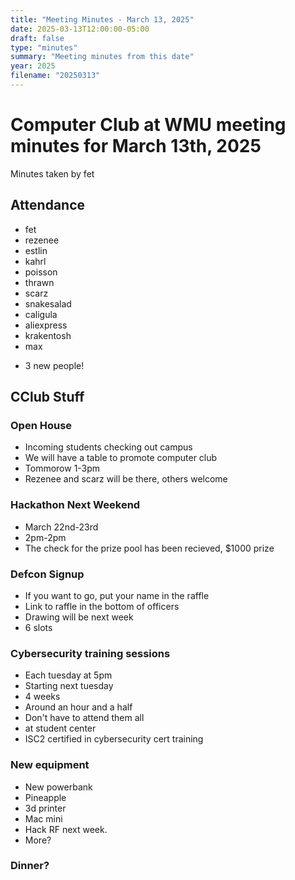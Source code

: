 ```yaml
---
title: "Meeting Minutes - March 13, 2025"
date: 2025-03-13T12:00:00-05:00
draft: false
type: "minutes"
summary: "Meeting minutes from this date"
year: 2025
filename: "20250313"
---
```


# Computer Club at WMU meeting minutes for March 13th, 2025
Minutes taken by fet



## Attendance
* fet
* rezenee
* estlin
* kahrl
* poisson
* thrawn
* scarz
* snakesalad
* caligula
* aliexpress
* krakentosh
* max
+ 3 new people!

## CClub Stuff

### Open House
* Incoming students checking out campus
* We will have a table to promote computer club
* Tommorow 1-3pm
* Rezenee and scarz will be there, others welcome


### Hackathon Next Weekend
* March 22nd-23rd
* 2pm-2pm
* The check for the prize pool has been recieved, $1000 prize


### Defcon Signup
* If you want to go, put your name in the raffle
* Link to raffle in the bottom of officers
* Drawing will be next week
* 6 slots

### Cybersecurity training sessions
* Each tuesday at 5pm
* Starting next tuesday
* 4 weeks
* Around an hour and a half
* Don't have to attend them all
* at student center
* ISC2 certified in cybersecurity cert training


### New equipment
* New powerbank
* Pineapple
* 3d printer
* Mac mini
* Hack RF next week.
* More?

### Dinner?
